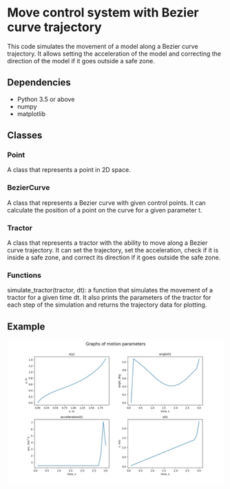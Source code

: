 # Move control system with Bezier curve trajectory

This code simulates the movement of a model along a Bezier curve trajectory. It allows setting the acceleration of the model and correcting the direction of the model if it goes outside a safe zone.

## Dependencies
  - Python 3.5 or above
  - numpy
  - matplotlib

## Classes

### Point
A class that represents a point in 2D space.

### BezierCurve
A class that represents a Bezier curve with given control points. It can calculate the position of a point on the curve for a given parameter t.

### Tractor
A class that represents a tractor with the ability to move along a Bezier curve trajectory. It can set the trajectory, set the acceleration, check if it is inside a safe zone, and correct its direction if it goes outside the safe zone.

### Functions
simulate_tractor(tractor, dt): a function that simulates the movement of a tractor for a given time dt. It also prints the parameters of the tractor for each step of the simulation and returns the trajectory data for plotting.


## Example

![Search](/Examples/ris1.jpeg)


